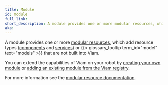 ```yaml
---
title: Module
id: module
full_link:
short_description: A module provides one or more modular resources, which add resource types or models that are not built into Viam.
aka:
---
```


A module provides one or more [modular resources](/extend/modular-resources/), which add resource types ([components](/components/) and [services](/services/)) or {{< glossary_tooltip term_id="model" text="models" >}} that are not built into Viam.

You can extend the capabilities of Viam on your robot by [creating your own module](/extend/modular-resources/create/) or [adding an existing module from the Viam registry](/extend/modular-resources/configure/).

For more information see the [modular resource documentation](/extend/modular-resources/).
